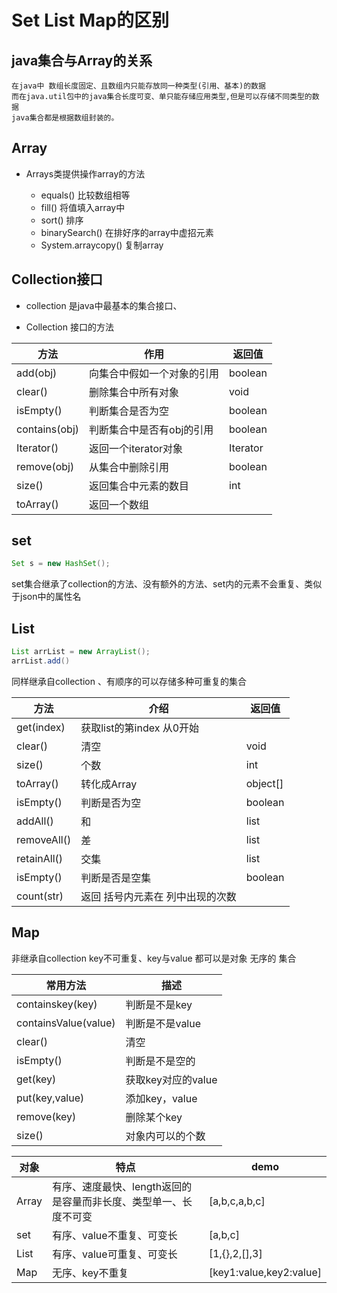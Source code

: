 # Set List Map的区别

## java集合与Array的关系

    在java中 数组长度固定、且数组内只能存放同一种类型(引用、基本)的数据
    而在java.util包中的java集合长度可变、单只能存储应用类型,但是可以存储不同类型的数据
    java集合都是根据数组封装的。

## Array

* Arrays类提供操作array的方法
    
    * equals()  比较数组相等
    * fill()    将值填入array中
    * sort()    排序
    * binarySearch()    在排好序的array中虚招元素
    * System.arraycopy()    复制array

## Collection接口

* collection 是java中最基本的集合接口、

* Collection 接口的方法

方法 | 作用 | 返回值
-|-|-
add(obj) | 向集合中假如一个对象的引用 | boolean
clear() | 删除集合中所有对象 | void
isEmpty() | 判断集合是否为空 | boolean
contains(obj) | 判断集合中是否有obj的引用 | boolean
Iterator() | 返回一个iterator对象 | Iterator
remove(obj) | 从集合中删除引用 | boolean
size() | 返回集合中元素的数目 | int
toArray() | 返回一个数组 

## set

```java
Set s = new HashSet();
```
set集合继承了collection的方法、没有额外的方法、set内的元素不会重复、类似于json中的属性名

## List

```java
List arrList = new ArrayList();
arrList.add()
```
同样继承自collection 、有顺序的可以存储多种可重复的集合

方法 | 介绍 | 返回值
-|-|-
get(index) | 获取list的第index   从0开始
clear() | 清空 | void
size() | 个数 | int
toArray() | 转化成Array | object[]
isEmpty() | 判断是否为空 | boolean
addAll() | 和 | list
removeAll() | 差 | list
retainAll() |  交集 | list
isEmpty() | 判断是否是空集 | boolean
count(str) | 返回 括号内元素在 列中出现的次数

## Map

非继承自collection key不可重复、key与value 都可以是对象  无序的 集合

常用方法 | 描述
-|-
containskey(key) | 判断是不是key
containsValue(value) | 判断是不是value
clear() | 清空
isEmpty() | 判断是不是空的
get(key) | 获取key对应的value
put(key,value) | 添加key，value
remove(key) | 删除某个key
size() | 对象内可以的个数



对象 | 特点 | demo
-|-|-
Array   | 有序、速度最快、length返回的是容量而非长度、类型单一、长度不可变 | [a,b,c,a,b,c]
set     | 有序、value不重复、可变长 | [a,b,c]
List    | 有序、value可重复、可变长 | [1,{},2,[],3]
Map     | 无序、key不重复           | [key1:value,key2:value]







